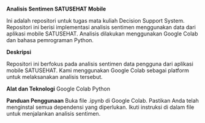 <b>Analisis Sentimen SATUSEHAT Mobile</b>

Ini adalah repositori untuk tugas mata kuliah Decision Support System. Repositori ini berisi implementasi analisis sentimen menggunakan data dari aplikasi mobile SATUSEHAT. Analisis dilakukan menggunakan Google Colab dan bahasa pemrograman Python.

<b>Deskripsi</b>

Repositori ini berfokus pada analisis sentimen data pengguna dari aplikasi mobile SATUSEHAT. Kami menggunakan Google Colab sebagai platform untuk melaksanakan analisis tersebut.

<b>Alat dan Teknologi</b>
Google Colab
Python

<b>Panduan Penggunaan</b>
Buka file .ipynb di Google Colab.
Pastikan Anda telah menginstal semua dependensi yang diperlukan.
Ikuti instruksi di dalam file untuk menjalankan analisis sentimen.
